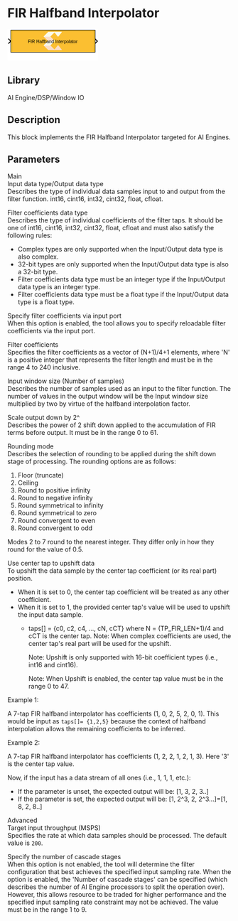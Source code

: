 # FIR Halfband Interpolator

  
![](./Images/block.png)  

## Library

AI Engine/DSP/Window IO

## Description

This block implements the FIR Halfband Interpolator targeted for AI
Engines.

## Parameters

Main  
Input data type/Output data type  
Describes the type of individual data samples input to and output from
the filter function. int16, cint16, int32, cint32, float, cfloat.

Filter coefficients data type  
Describes the type of individual coefficients of the filter taps. It
should be one of int16, cint16, int32, cint32, float, cfloat and must
also satisfy the following rules:

- Complex types are only supported when the Input/Output data type is
  also complex.
- 32-bit types are only supported when the Input/Output data type is
  also a 32-bit type.
- Filter coefficients data type must be an integer type if the
  Input/Output data type is an integer type.
- Filter coefficients data type must be a float type if the Input/Output
  data type is a float type.

Specify filter coefficients via input port  
When this option is enabled, the tool allows you to specify reloadable
filter coefficients via the input port.

Filter coefficients  
Specifies the filter coefficients as a vector of (N+1)/4+1 elements,
where 'N' is a positive integer that represents the filter length and
must be in the range 4 to 240 inclusive.

Input window size (Number of samples)  
Describes the number of samples used as an input to the filter function.
The number of values in the output window will be the Input window size
multiplied by two by virtue of the halfband interpolation factor.

Scale output down by 2^  
Describes the power of 2 shift down applied to the accumulation of FIR
terms before output. It must be in the range 0 to 61.

Rounding mode  
Describes the selection of rounding to be applied during the shift down
stage of processing. The rounding options are as follows:

1.  Floor (truncate)
2.  Ceiling
3.  Round to positive infinity
4.  Round to negative infinity
5.  Round symmetrical to infinity
6.  Round symmetrical to zero
7.  Round convergent to even
8.  Round convergent to odd

Modes 2 to 7 round to the nearest integer. They differ only in how they
round for the value of 0.5.

Use center tap to upshift data  
To upshift the data sample by the center tap coefficient (or its real
part) position.

- When it is set to 0, the center tap coefficient will be treated as any
  other coefficient.
- When it is set to 1, the provided center tap's value will be used to
  upshift the input data sample.
  - taps\[\] = {c0, c2, c4, ..., cN, cCT} where N = (TP_FIR_LEN+1)/4 and
    cCT is the center tap.
    Note: When complex coefficients are used, the center tap's real part
    will be used for the upshift.

    Note: Upshift is only supported with 16-bit coefficient types (i.e.,
    int16 and cint16).

    Note: When Upshift is enabled, the center tap value must be in the
    range 0 to 47.

Example 1:

A 7-tap FIR halfband interpolator has coefficients (1, 0, 2, 5, 2, 0,
1). This would be input as `taps[]= {1,2,5}` because the context of
halfband interpolation allows the remaining coefficients to be inferred.

Example 2:

A 7-tap FIR halfband interpolator has coefficients (1, 2, 2, 1, 2, 1,
3). Here '3' is the center tap value.

Now, if the input has a data stream of all ones (i.e., 1, 1, 1, etc.):
- If the parameter is unset, the expected output will be: \[1, 3, 2,
  3..\]
- If the parameter is set, the expected output will be: \[1, 2^3, 2,
  2^3...\]=\[1, 8, 2, 8..\]

Advanced  
Target input throughput (MSPS)  
Specifies the rate at which data samples should be processed. The
default value is `200`.

Specify the number of cascade stages  
When this option is not enabled, the tool will determine the filter
configuration that best achieves the specified input sampling rate. When
the option is enabled, the 'Number of cascade stages' can be specified
(which describes the number of AI Engine processors to split the
operation over). However, this allows resource to be traded for higher
performance and the specified input sampling rate constraint may not be
achieved. The value must be in the range 1 to 9.
